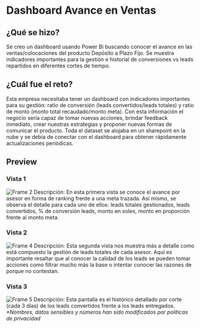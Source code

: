 # Dashboard Avance en Ventas

## **¿Qué se hizo?** 
Se creo un dashboard usando Power Bi buscando conocer el avance en las ventas/colocaciones del producto Depósito a Plazo Fijo. Se muestra indicadores importantes para la gestión e historial de conversiones vs leads repartidos en diferentes cortes de tiempo.
## **¿Cuál fue el reto?**
Esta empresa necesitaba tener un dashboard con indicadores importantes para su gestión: ratio de conversión (leads convertidos/leads totales) y ratio de monto (monto total recaudado/monto meta). Con esta información el negocio sería capaz de tomar nuevas acciones, brindar feedback inmediato, crear nuestras estrategias y proponer nuevas formas de comunicar el producto. Toda el dataset se alojaba en un sharepoint en la nube y se debía de conectar con el dashboard para obtener rápidamente actualizaciones periódicas.
## **Preview**
### Vista 1
![Frame 2](https://github.com/renzo-plasencia/dashboard-ventas-avance/assets/148007927/653001cc-6a9c-4f4d-92a5-b6ad7b7ea215)
Descripción: En esta primera vista se conoce el avance por asesor en forma de ranking frente a una meta trazada. Así mismo, se observa el detalle para cada uno de ellos: leads totales gestionados, leads convertidos, % de conversión leads, monto en soles, monto en proporción frente al monto meta.

### Vista 2
![Frame 4](https://github.com/renzo-plasencia/dashboard-ventas-avance/assets/148007927/42b5067e-eae9-480d-90ef-a3f33be47980)
Descripción: Esta segunda vista nos muestra más a detalle como está compuesto la gestión de leads totales de cada asesor. Aquí es importante resaltar que al conocer la calidad de los leads se pueden tomar acciones como filtrar mucho más la base o intentar conocer las razones de porque no contestan.

### Vista 3
![Frame 5](https://github.com/renzo-plasencia/dashboard-ventas-avance/assets/148007927/ac66f541-a901-4472-96f6-253b83b1c709)
Descripción: Esta pantalla es el histórico detallado por corte (cada 3 días) de los leads convertidos frente a los leads entregados.
_*Nombres, datos sensibles y números han sido modificados por políticas de privacidad_
